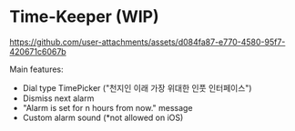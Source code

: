# Time-Keeper (WIP)

https://github.com/user-attachments/assets/d084fa87-e770-4580-95f7-420671c6067b

Main features:
- Dial type TimePicker ("천지인 이래 가장 위대한 인풋 인터페이스")
- Dismiss next alarm
- "Alarm is set for n hours from now." message
- Custom alarm sound (*not allowed on iOS)
